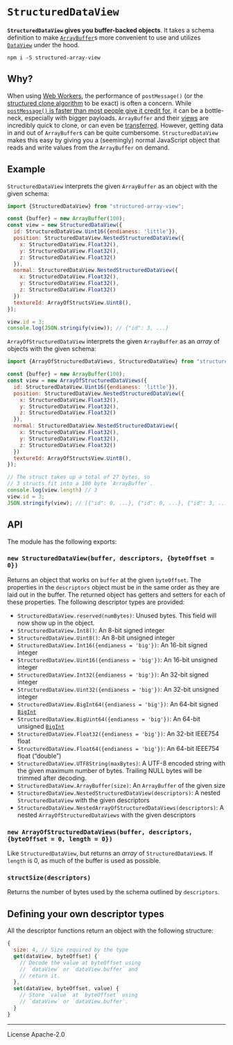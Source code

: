 # `StructuredDataView`

**`StructuredDataView` gives you buffer-backed objects**. It takes a schema definition to make [`ArrayBuffer`][arraybuffer]s more convenient to use and utilizes [`DataView`][dataview] under the hood.

```
npm i -S structured-array-view
```

## Why?

When using [Web Workers], the performance of `postMessage()` (or the [structured clone algorithm][structured clone] to be exact) is often a concern. While [`postMessage()` is faster than most people give it credit for][is postmessage slow], it can be a bottle-neck, especially with bigger payloads. `ArrayBuffer` and their [views][arraybufferview] are incredibly quick to clone, or can even be [transferred][transferable]. However, getting data in and out of `ArrayBuffer`s can be quite cumbersome. `StructuredDataView` makes this easy by giving you a (seemingly) normal JavaScript object that reads and write values from the `ArrayBuffer` on demand.

## Example

`StructuredDataView` interprets the given `ArrayBuffer` as an object with the given schema:

```js
import {StructuredDataView} from "structured-array-view";

const {buffer} = new ArrayBuffer(100);
const view = new StructuredDataView({
  id: StructuredDataView.Uint16({endianess: 'little'}),
  position: StructuredDataView.NestedStructuredDataView({
    x: StructuredDataView.Float32(),
    y: StructuredDataView.Float32(),
    z: StructuredDataView.Float32()
  }),
  normal: StructuredDataView.NestedStructuredDataView({
    x: StructuredDataView.Float32(),
    y: StructuredDataView.Float32(),
    z: StructuredDataView.Float32()
  })
  textureId: ArrayOfStructsView.Uint8(),
});

view.id = 3;
console.log(JSON.stringify(view)); // {"id": 3, ...}
```

`ArrayOfStructuredDataView` interprets the given `ArrayBuffer` as an _array_ of objects with the given schema:

```js
import {ArrayOfStructuredDataViews, StructuredDataView} from "structured-array-view";

const {buffer} = new ArrayBuffer(100);
const view = new ArrayOfStructuredDataViews({
  id: StructuredDataView.Uint16({endianess: 'little'}),
  position: StructuredDataView.NestedStructuredDataView({
    x: StructuredDataView.Float32(),
    y: StructuredDataView.Float32(),
    z: StructuredDataView.Float32()
  }),
  normal: StructuredDataView.NestedStructuredDataView({
    x: StructuredDataView.Float32(),
    y: StructuredDataView.Float32(),
    z: StructuredDataView.Float32()
  })
  textureId: ArrayOfStructsView.Uint8(),
});

// The struct takes up a total of 27 bytes, so
// 3 structs fit into a 100 byte `ArrayBuffer`.
console.log(view.length) // 3
view.id = 3;
JSON.stringify(view); // [{"id": 0, ...}, {"id": 0, ...}, {"id": 3, ...}]
```

## API

The module has the following exports:

### `new StructuredDataView(buffer, descriptors, {byteOffset = 0})`

Returns an object that works on `buffer` at the given `byteOffset`. The properties in the `descriptors` object must be in the same order as they are laid out in the buffer. The returned object has getters and setters for each of these properties. The following descriptor types are provided:

- `StructuredDataView.reserved(numBytes)`: Unused bytes. This field will now show up in the object.
- `StructuredDataView.Int8()`: An 8-bit signed integer
- `StructuredDataView.Uint8()`: An 8-bit unsigned integer
- `StructuredDataView.Int16({endianess = 'big'})`: An 16-bit signed integer
- `StructuredDataView.Uint16({endianess = 'big'})`: An 16-bit unsigned integer
- `StructuredDataView.Int32({endianess = 'big'})`: An 32-bit signed integer
- `StructuredDataView.Uint32({endianess = 'big'})`: An 32-bit unsigned integer
- `StructuredDataView.BigInt64({endianess = 'big'})`: An 64-bit signed [`BigInt`][bigint]
- `StructuredDataView.BigUint64({endianess = 'big'})`: An 64-bit unsigned [`BigInt`][bigint]
- `StructuredDataView.Float32({endianess = 'big'})`: An 32-bit IEEE754 float
- `StructuredDataView.Float64({endianess = 'big'})`: An 64-bit IEEE754 float (“double”)
- `StructuredDataView.UTF8String(maxBytes)`: A UTF-8 encoded string with the given maximum number of bytes. Trailing NULL bytes will be trimmed after decoding.
- `StructuredDataView.ArrayBuffer(size)`: An `ArrayBuffer` of the given size
- `StructuredDataView.NestedStructuredDataView(descriptors)`: A nested `StructuredDataView` with the given descriptors
- `StructuredDataView.NestedArrayOfStructuredDataViews(descriptors)`: A nested `ArrayOfStructuredDataViews` with the given descriptors

### `new ArrayOfStructuredDataViews(buffer, descriptors, {byteOffset = 0, length = 0})`

Like `StructuredDataView`, but returns an _array_ of `StructuredDataView`s. If `length` is 0, as much of the buffer is used as possible.

### `structSize(descriptors)`

Returns the number of bytes used by the schema outlined by `descriptors`.

## Defining your own descriptor types

All the descriptor functions return an object with the following structure:

```js
{
  size: 4, // Size required by the type
  get(dataView, byteOffset) {
    // Decode the value at byteOffset using
    // `dataView` or `dataView.buffer` and
    // return it.
  },
  set(dataView, byteOffset, value) {
    // Store `value` at `byteOffset` using
    // `dataView` or `dataView.buffer`.
  }
}
```

---

License Apache-2.0

[dataview]: https://developer.mozilla.org/en-US/docs/Web/JavaScript/Reference/Global_Objects/DataView
[arraybuffer]: https://developer.mozilla.org/en-US/docs/Web/JavaScript/Reference/Global_Objects/ArrayBuffer
[web workers]: https://developer.mozilla.org/en-US/docs/Web/API/Web_Workers_API
[structured clone]: https://developer.mozilla.org/en-US/docs/Web/API/Web_Workers_API/Structured_clone_algorithm
[is postmessage slow]: https://surma.dev/things/is-postmessage-slow/
[arraybufferview]: https://developer.mozilla.org/en-US/docs/Web/API/ArrayBufferView
[transferable]: https://developer.mozilla.org/en-US/docs/Web/API/Transferable
[bigint]: https://developer.mozilla.org/en-US/docs/Web/JavaScript/Reference/Global_Objects/BigInt
